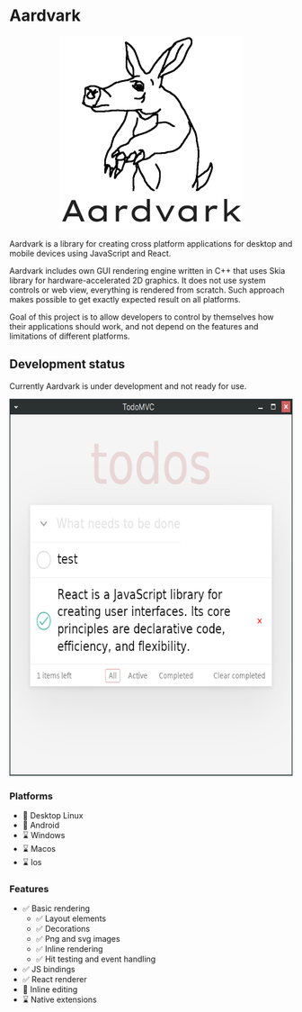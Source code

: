 # Aardvark

<p align="center">
  <img width="327" height="344" src="logo.png">
</p>

Aardvark is a library for creating cross platform applications for desktop and
mobile devices using JavaScript and React.

Aardvark includes own GUI rendering engine written in C++ that uses Skia library
for hardware-accelerated 2D graphics.
It does not use system controls or web view, everything is rendered from scratch.
Such approach makes possible to get exactly expected result on all platforms.

Goal of this project is to allow developers to control by themselves how their
applications should work, and not depend on the features and limitations of
different platforms.

## Development status

Currently Aardvark is under development and not ready for use.

<p align="center">
  <img width="644" height="670" src="todomvc.png">
</p>

### Platforms

- 🔨 Desktop Linux
- 🔨 Android
- ⌛ Windows
- ⌛ Macos
- ⌛ Ios

### Features

- ✅ Basic rendering
  - ✅ Layout elements
  - ✅ Decorations
  - ✅ Png and svg images
  - ✅ Inline rendering
  - ✅ Hit testing and event handling  
- ✅ JS bindings
- ✅ React renderer
- 🔨 Inline editing
- ⌛ Native extensions
